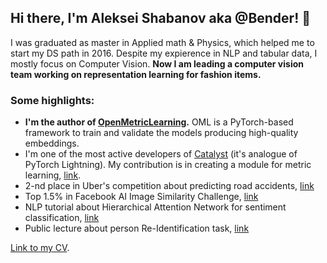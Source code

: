 ## Hi there, I'm Aleksei Shabanov aka @Bender! 👋

I was graduated as master in Applied math & Physics, which helped me to start my DS path in 2016. Despite my expierence in NLP and tabular data, I mostly focus on Computer Vision. **Now I am leading a computer vision team working on representation learning for fashion items.**


### Some highlights:
* **I'm the author of [OpenMetricLearning](https://github.com/OML-Team/open-metric-learning).** OML is a PyTorch-based framework to train and validate the models producing high-quality embeddings.
* I'm one of the most active developers of [Catalyst](https://github.com/catalyst-team/catalyst) (it's analogue of PyTorch Lightning). My contribution is in creating a module for metric learning, [link](https://medium.com/pytorch/metric-learning-with-catalyst-8c8337dfab1a).
* 2-nd place in Uber's competition about predicting road accidents, [link](https://github.com/AlekseySh/uber_competition)
* Top 1.5% in Facebook AI Image Similarity Challenge, [link](https://www.drivendata.org/competitions/79/competition-image-similarity-1-dev/leaderboard/) 
* NLP tutorial about Hierarchical Attention Network for sentiment classification, [link](https://github.com/AlekseySh/ml-recipe-hier-attention)
* Public lecture about person Re-Identification task, [link](https://www.youtube.com/watch?v=O8qtBYeOSKE)


[Link to my CV](https://github.com/AlekseySh/resume).
